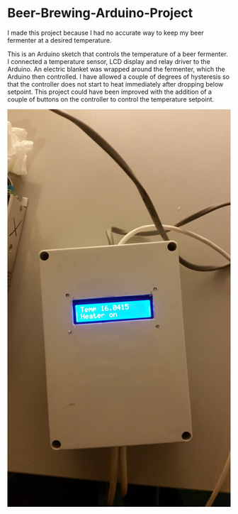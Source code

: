 # Beer-Brewing-Arduino-Project

I made this project because I had no accurate way to keep my beer fermenter at a desired temperature. 

This is an Arduino sketch that controls the temperature of a beer fermenter. I connected a temperature sensor, LCD display and relay driver to the Arduino. An electric blanket was wrapped around the fermenter, which the Arduino then controlled. 
I have allowed a couple of degrees of hysteresis so that the controller does not start to heat immediately after dropping below setpoint. 
This project could have been improved with the addition of a couple of buttons on the controller to control the temperature setpoint. 

![Beer Brew Arduino](https://github.com/djansons/Beer-Brewing-Arduino-Project/blob/master/Picture%20of%20Arduino.jpg)

